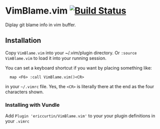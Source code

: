 # VimBlame.vim [![Build Status](https://travis-ci.org/ericcurtin/VimBlame.vim.svg?branch=main)](https://travis-ci.org/ericcurtin/VimBlame.vim)
Diplay git blame info in vim buffer.

## Installation
Copy `VimBlame.vim` into your ~/.vim/plugin directory.
Or `:source VimBlame.vim` to load it into your running session.

You can set a keyboard shortcut if you want by placing something like: 
```
  map <F6> :call VimBlame.vim()<CR>
```
in your `~/.vimrc` file.  Yes, the `<CR>` is literally there at the end
as the four characters shown.

### Installing with Vundle
Add `Plugin 'ericcurtin/VimBlame.vim'` to your your plugin definitions
in your `.vimrc`

